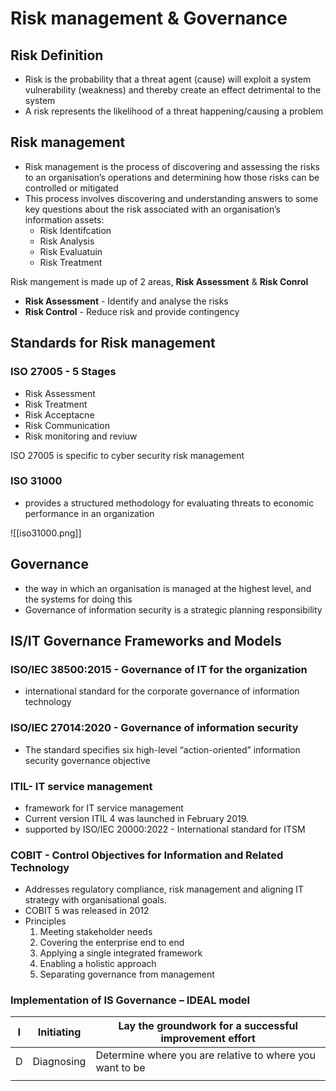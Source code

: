 # Risk management & Governance 

## Risk Definition
- Risk is the probability that a threat agent (cause) will exploit a system vulnerability (weakness) and thereby create an effect detrimental to the system
- A risk represents the likelihood of a threat happening/causing a problem

## Risk management
- Risk management is the process of discovering and assessing the risks to an organisation’s operations and determining how those risks can be controlled or mitigated
- This process involves discovering and understanding answers to some key questions about the risk associated with an organisation’s information assets:
	- Risk Identifcation
	- Risk Analysis
	- Risk Evaluatuin
	- Risk Treatment

Risk mangement is made up of 2 areas, **Risk Assessment** & **Risk Conrol**
- **Risk Assessment** - Identify and analyse the risks
- **Risk Control** - Reduce risk and provide contingency

## Standards for Risk management
### ISO 27005 - 5 Stages
- Risk Assessment
- Risk Treatment
- Risk Acceptacne
- Risk Communication
- Risk monitoring and reviuw

ISO 27005 is specific to cyber security risk management

### ISO 31000
- provides a structured methodology for evaluating threats to economic performance in an organization

![[iso31000.png]]

## Governance
- the way in which an organisation is managed at the highest level, and the systems for doing this
-  Governance of information security is a strategic planning responsibility

## IS/IT Governance Frameworks and Models

### ISO/IEC 38500:2015 - Governance of IT for the organization
- international standard for the corporate governance of information technology
### ISO/IEC 27014:2020 - Governance of information security
- The standard specifies six high-level “action-oriented” information security governance objective
### ITIL- IT service management
- framework for IT service management
- Current version ITIL 4 was launched in February 2019.
- supported by ISO/IEC 20000:2022 - International standard for ITSM
### COBIT - Control Objectives for Information and Related Technology
- Addresses regulatory compliance, risk management and aligning IT strategy with organisational goals.
- COBIT 5 was released in 2012
-  Principles
	1. Meeting stakeholder needs
	2. Covering the enterprise end to end
	3. Applying a single integrated framework
	4. Enabling a holistic approach
	5. Separating governance from management
### Implementation of IS Governance – IDEAL model
| I   | Initiating | Lay the groundwork for a successful improvement effort   |
| --- | ---------- | -------------------------------------------------------- |
| D   | Diagnosing | Determine where you are relative to where you want to be |
|     |            |                                                          |
